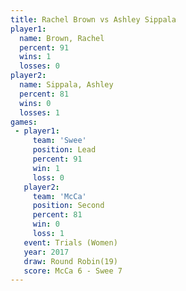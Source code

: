 ```yaml
---
title: Rachel Brown vs Ashley Sippala
player1:               
  name: Brown, Rachel  
  percent: 91          
  wins: 1              
  losses: 0            
player2:               
  name: Sippala, Ashley
  percent: 81          
  wins: 0              
  losses: 1            
games:
 - player1:        
     team: 'Swee'  
     position: Lead
     percent: 91   
     win: 1        
     loss: 0       
   player2:          
     team: 'McCa'    
     position: Second
     percent: 81     
     win: 0          
     loss: 1         
   event: Trials (Women) 
   year: 2017            
   draw: Round Robin(19) 
   score: McCa 6 - Swee 7
---
```

